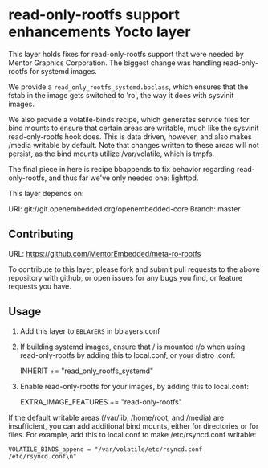 read-only-rootfs support enhancements Yocto layer
=================================================

This layer holds fixes for read-only-rootfs support that were needed by Mentor
Graphics Corporation. The biggest change was handling read-only-rootfs for
systemd images.

We provide a `read_only_rootfs_systemd.bbclass`, which ensures that the fstab
in the image gets switched to 'ro', the way it does with sysvinit images.

We also provide a volatile-binds recipe, which generates service files for
bind mounts to ensure that certain areas are writable, much like the sysvinit
read-only-rootfs hook does. This is data driven, however, and also makes
/media writable by default. Note that changes written to these areas will not
persist, as the bind mounts utilize /var/volatile, which is tmpfs.

The final piece in here is recipe bbappends to fix behavior regarding
read-only-rootfs, and thus far we've only needed one: lighttpd.

This layer depends on:

URI: git://git.openembedded.org/openembedded-core
Branch: master

Contributing
------------

URL: https://github.com/MentorEmbedded/meta-ro-rootfs

To contribute to this layer, please fork and submit pull requests to the above
repository with github, or open issues for any bugs you find, or feature
requests you have.

Usage
-----

1. Add this layer to `BBLAYERS` in bblayers.conf
2. If building systemd images, ensure that / is mounted r/o when using
   read-only-rootfs by adding this to local.conf, or your distro .conf:

    INHERIT += "read_only_rootfs_systemd"
3. Enable read-only-rootfs for your images, by adding this to local.conf:

    EXTRA_IMAGE_FEATURES += "read-only-rootfs"

If the default writable areas (/var/lib, /home/root, and /media) are
insufficient, you can add additional bind mounts, either for directories or
for files. For example, add this to local.conf to make /etc/rsyncd.conf
writable:

    VOLATILE_BINDS_append = "/var/volatile/etc/rsyncd.conf /etc/rsyncd.conf\n"
